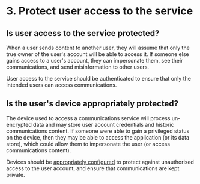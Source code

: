 # 3. Protect user access to the service

## Is user access to the service protected?

When a user sends content to another user, they will assume that only the true owner of the user's account will be able to access it. If someone else gains access to a user's account, they can impersonate them, see their communications, and send misinformation to other users.

User access to the service should be authenticated to ensure that only the intended users can access communications.

## Is the user's device appropriately protected?

The device used to access a communications service will process un-encrypted data and may store user account credentials and historic communications content. If someone were able to gain a privileged status on the device, then they may be able to access the application (or its data store), which could allow them to impersonate the user (or access communications content).

Devices should be [appropriately configured](https://www.ncsc.gov.uk/collection/end-user-device-security) to protect against unauthorised access to the user account, and ensure that communications are kept private.
